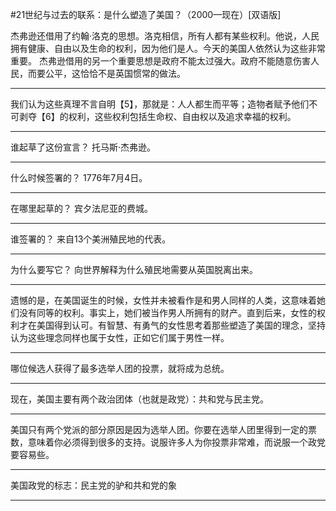 #21世纪与过去的联系：是什么塑造了美国？（2000—现在）[双语版]

杰弗逊还借用了约翰·洛克的思想。洛克相信，所有人都有某些权利。他说，人民拥有健康、自由以及生命的权利，因为他们是人。今天的美国人依然认为这些非常重要。 杰弗逊借用的另一个重要思想是政府不能太过强大。政府不能随意伤害人民，而要公平，这恰恰不是英国惯常的做法。

---

我们认为这些真理不言自明【5】，那就是：人人都生而平等；造物者赋予他们不可剥夺【6】的权利，这些权利包括生命权、自由权以及追求幸福的权利。

---

谁起草了这份宣言？ 托马斯·杰弗逊。

---

什么时候签署的？ 1776年7月4日。

---

在哪里起草的？ 宾夕法尼亚的费城。

---

谁签署的？ 来自13个美洲殖民地的代表。

---

为什么要写它？ 向世界解释为什么殖民地需要从英国脱离出来。

---

遗憾的是，在美国诞生的时候，女性并未被看作是和男人同样的人类，这意味着她们没有同等的权利。事实上，她们被当作男人所拥有的财产。直到后来，女性的权利才在美国得到认可。有智慧、有勇气的女性思考着那些塑造了美国的理念，坚持认为这些理念同样也属于女性，正如它们属于男性一样。

---

哪位候选人获得了最多选举人团的投票，就将成为总统。

---

现在，美国主要有两个政治团体（也就是政党）：共和党与民主党。

---

美国只有两个党派的部分原因是因为选举人团。你要在选举人团里得到一定的票数，意味着你必须得到很多的支持。说服许多人为你投票非常难，而说服一个政党要容易些。

---

美国政党的标志：民主党的驴和共和党的象

---

